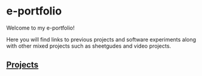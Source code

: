  
# e-portfolio

Welcome to my e-portfolio!

Here you will find links to previous projects and software experiments along with other mixed projects such as sheetgudes and video projects.

## [Projects](/projects.md)

